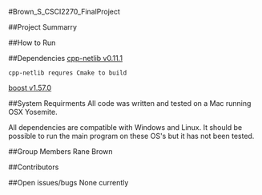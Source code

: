#Brown_S_CSCI2270_FinalProject

##Project Summarry


##How to Run

##Dependencies
[cpp-netlib v0.11.1](http://cpp-netlib.org)

	cpp-netlib requres Cmake to build

[boost v1.57.0](http://www.boost.org)

##System Requirments
All code was written and tested on a Mac running OSX Yosemite. 

All dependencies are compatible with Windows and Linux. It should be possible to run the main program on these OS's but it has not been tested.

##Group Members
Rane Brown

##Contributors

##Open issues/bugs
None currently 
